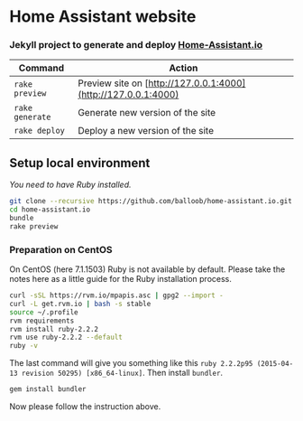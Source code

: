 # Home Assistant website

### Jekyll project to generate and deploy [Home-Assistant.io](https://home-assistant.io)

| Command | Action |
|---|---|
| `rake preview` | Preview site on [http://127.0.0.1:4000](http://127.0.0.1:4000)
| `rake generate` | Generate new version of the site
| `rake deploy` | Deploy a new version of the site

## Setup local environment

_You need to have Ruby installed._

```bash
git clone --recursive https://github.com/balloob/home-assistant.io.git
cd home-assistant.io
bundle
rake preview
```


### Preparation on CentOS
On CentOS (here 7.1.1503) Ruby is not available by default. Please take the notes here as a little guide for the Ruby installation process. 

```bash
curl -sSL https://rvm.io/mpapis.asc | gpg2 --import -
curl -L get.rvm.io | bash -s stable
source ~/.profile
rvm requirements
rvm install ruby-2.2.2
rvm use ruby-2.2.2 --default
ruby -v
```

The last command will give you something like this `ruby 2.2.2p95 (2015-04-13 revision 50295) [x86_64-linux]`. Then install `bundler`.

```bash
gem install bundler
```

Now please follow the instruction above.
